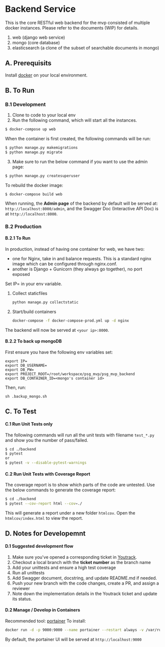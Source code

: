 # Backend Service
This is the core RESTful web backend for the mvp consisted of multiple docker instances.
Please refer to the documents (WIP) for details.

1. web (django web service)
2. mongo (core database)
3. elasticsearch (a clone of the subset of searchable documents in mongo)




## A. Prerequisits
Install [docker](https://docs.docker.com/) on your local environment. 

## B. To Run
### B.1 Development
1. Clone to code to your local env
2. Run the following command, which will start all the instances.
```sh
$ docker-compose up web
```

When the container is first created, the following commands will be run:
```sh
$ python manage.py makemigrations
$ python manage.py migrate
```

3. Make sure to run the below command if you want to use the admin page:
```sh
$ python manage.py createsuperuser
```

To rebuild the docker image:
```
$ docker-compose build web
```

When running, the **Admin page** of the backend by default will be served at: `http://localhost:8000/admin`, and the Swagger Doc (Interactive API Doc) is at `http://localhost:8000`.

### B.2 Production
#### B.2.1 To Run
In production, instead of having one container for web, we have two:
- one for Nginx, take in and balance requests. This is a standard nginx image which can be configured through nginx.conf.
- another is Django + Gunicorn (they always go together), no port exposed

Set IP=<your external IP> in your env variable.

1. Collect staticfiles
    ```bash
    python manage.py collectstatic
    ```
2. Start/build containers
    ```bash
    docker-compose -f docker-compose-prod.yml up -d nginx
    ```
    
The backend will now be served at `<your ip>:8000`.

#### B.2.2 To back up mongoDB
First ensure you have the following env variables set:
```
export IP=
export DB_USERNAME=
export DB_PW=
export PROJECT_ROOT=/root/workspace/psg_mvp/psg_mvp_backend
export DB_CONTAINER_ID=<mongo's container id>
```
Then, run:
```
sh .backup_mongo.sh
```

## C. To Test
#### C.1 Run Unit Tests only
The following commands will run all the unit tests with filename `test_*.py` and show you the number of pass/failed.
```sh
$ cd ./backend
$ pytest
or
$ pytest -v --disable-pytest-warnings
```
#### C.2 Run Unit Tests with Coverage Report
The coverage report is to show which parts of the code are untested.
Use the below commands to generate the coverage report:
```sh
$ cd ./backend
$ pytest --cov-report html --cov=./
```
This will generate a report under a new folder `htmlcov`.
Open the `htmlcov/index.html` to view the report.


## D. Notes for Developemnt
#### D.1 Suggested development flow
1. Make sure you've opened a corresponding ticket in [Youtrack](https://plastic-surgery-mvp.myjetbrains.com/youtrack/dashboard?id=eeadcb37-ab59-4eb1-9ddc-903e398e712a).
2. Checkout a local branch with the **ticket number** as the branch name
3. Add your unittests and ensure a high test coverage 
4. Run all unittests
5. Add Swagger document, docstring, and update README.md if needed. 
6. Push your new branch with the code changes, create a PR, and assign a reviewer
7. Note down the implementation details in the Youtrack ticket and update its status. 
#### D.2 Manage / Develop in Containers
Recommended tool: [portainer](https://github.com/portainer/portainer)
To install:
```sh
docker run -d -p 9000:9000 --name portainer --restart always -v /var/run/docker.sock:/var/run/docker.sock -v portainer_data:/data portainer/portainer -H unix:///var/run/docker.sock
```
By default, the portainer UI will be served at `http://localhost:9000`
